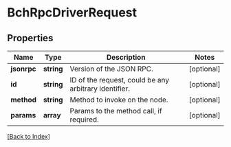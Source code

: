 # BchRpcDriverRequest

## Properties

Name | Type | Description | Notes
------------ | ------------- | ------------- | -------------
**jsonrpc** | **string** | Version of the JSON RPC. | [optional]
**id** | **string** | ID of the request, could be any arbitrary identifier. | [optional]
**method** | **string** | Method to invoke on the node. | [optional]
**params** | **array** | Params to the method call, if required. | [optional]

[[Back to Index]](../index.md)
